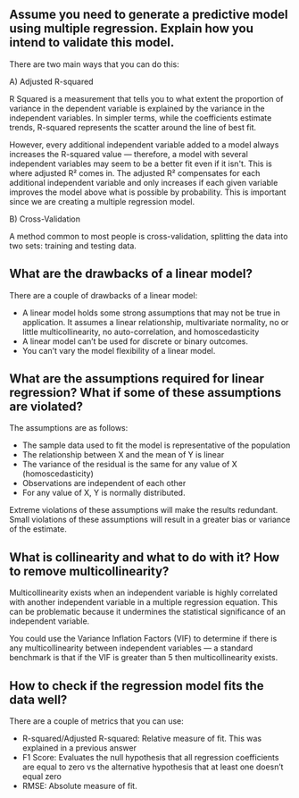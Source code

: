 ## Assume you need to generate a predictive model using multiple regression. Explain how you intend to validate this model.

There are two main ways that you can do this:

A) Adjusted R-squared

R Squared is a measurement that tells you to what extent the proportion of variance in the dependent variable is explained by the variance in the independent variables. In simpler terms, while the coefficients estimate trends, R-squared represents the scatter around the line of best fit.

However, every additional independent variable added to a model always increases the R-squared value — therefore, a model with several independent variables may seem to be a better fit even if it isn't. This is where adjusted R² comes in. The adjusted R² compensates for each additional independent variable and only increases if each given variable improves the model above what is possible by probability. This is important since we are creating a multiple regression model.

B) Cross-Validation

A method common to most people is cross-validation, splitting the data into two sets: training and testing data. 

## What are the drawbacks of a linear model?

There are a couple of drawbacks of a linear model:

* A linear model holds some strong assumptions that may not be true in application. It assumes a linear relationship, multivariate normality, no or little multicollinearity, no auto-correlation, and homoscedasticity
* A linear model can’t be used for discrete or binary outcomes.
* You can’t vary the model flexibility of a linear model.

## What are the assumptions required for linear regression? What if some of these assumptions are violated?

The assumptions are as follows:

* The sample data used to fit the model is representative of the population
* The relationship between X and the mean of Y is linear
* The variance of the residual is the same for any value of X (homoscedasticity)
* Observations are independent of each other
* For any value of X, Y is normally distributed.

Extreme violations of these assumptions will make the results redundant. Small violations of these assumptions will result in a greater bias or variance of the estimate.

## What is collinearity and what to do with it? How to remove multicollinearity?

Multicollinearity exists when an independent variable is highly correlated with another independent variable in a multiple regression equation. This can be problematic because it undermines the statistical significance of an independent variable.

You could use the Variance Inflation Factors (VIF) to determine if there is any multicollinearity between independent variables — a standard benchmark is that if the VIF is greater than 5 then multicollinearity exists.


## How to check if the regression model fits the data well?

There are a couple of metrics that you can use:

* R-squared/Adjusted R-squared: Relative measure of fit. This was explained in a previous answer
* F1 Score: Evaluates the null hypothesis that all regression coefficients are equal to zero vs the alternative hypothesis that at least one doesn’t equal zero
* RMSE: Absolute measure of fit.
